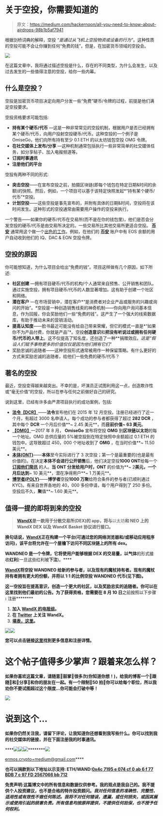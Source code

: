 # 关于空投，你需要知道的

> 原文：<https://medium.com/hackernoon/all-you-need-to-know-about-airdrops-98b1b5af7941>

根据剑桥词典的解释，空投 *“是通过从飞机上空投物资或设备的行为”*。这种性质的空投可能不会让你赚到任何“免费的钱”，但是，在加密货币领域的空投会。

![](img/ca79ff721b3908d06d021cc9c36e49aa.png)

在这篇文章中，我将通过描述空投是什么，存在的不同类型，为什么会发生，以及过去发生的一些值得注意的空投，给你一些内幕。

## 什么是空投？

空投是加密货币项目决定向用户分发一些“免费”硬币/令牌的过程，前提是他们满足空投要求。

空投资格要求可能包括:

*   **持有某个硬币/代币** —这是一种非常常见的空投机制，根据用户是否已经拥有某个硬币/代币，向用户投射空投硬币/代币。这种空投的一个例子是 OmiseGo，他们向所有持有至少 0.1 ETH 的以太坊钱包空投 OMG 令牌。
*   **在社交媒体上发布/分享** —这种机制通常包括执行一些非常简单的社交媒体任务，如分享帖子、加入电报频道等。
*   **订阅时事通讯**
*   **注册他们的平台**

空投有两种不同的形式:

*   **突击空投**——在宣布空投之前，拍摄区块链(即每个钱包在特定日期&时间的余额)的快照。然后，例如，一个项目可以基于该特定快照发起*“持有某个硬币/代币”*空投。
*   **计划空投**——这些空投是事先宣布的，并附有具体的日期&时间，空投将在该时间发生。这种形式的空投通常由需要用户操作的空投来执行。

一个警告——如果你的硬币/代币在交易所(而不是在你的钱包里)，他们是否会分发空投的硬币/代币是由交易所决定的。一些交易所比其他交易所更适合空投。 [**币安**](https://www.binance.com/?ref=10881502) 通常用这个做一个[出色的工作](https://support.binance.com/hc/en-us/articles/360004750832-Notice-of-Binance-Support-for-EOS-Airdrops-IQ-DAC-and-EON)。例如，在他们的 [**币安**](https://www.binance.com/?ref=10881502) 账户中有 EOS 余额的用户自动收到他们的 IQ、DAC & EON 空投令牌。

## 空投的原因

你可能想知道，为什么项目会给出“免费的钱”。项目这样做有几个原因，如下所述:

*   **社区创建** —拥有项目硬币/代币的机构/个人通常来自预售、公开销售和团队。通过实施空投，拥有项目硬币/代币的人数显著增加。这有助于创建一个社区和网络。
*   **潜在客户** —在市场营销中，潜在客户*“是消费者对企业产品或服务的兴趣或询问的开始”。*空投是一种创造销售线索的神奇机制——你向用户询问基本信息，作为回报，你会奖励他们一些“免费的钱”。这产生了一个强大的线索数据库，有助于推动未来的营销活动。
*   **提高认知度**——脸书最近可能没有给自己带来荣耀，但它的模式一直是*“如果你不为产品付费，你就是产品”*。空投**创造意识**和**把没有听说过或拥有任何硬币/代币的人带上**。这不仅提高了知名度，还创造了一种**捐赠效应。**这是*“假设人们赋予事物更多的价值仅仅是因为他们拥有它们”*
*   奖励忠诚的追随者——这种空投形式通常被用作一种保留策略。有什么更好的方式来奖励忠诚的追随者，给他们一些免费的硬币/代币？

## 著名的空投

最近，空投变得越来越突出。不幸的是，坏演员正试图利用这一点，创造欺诈性或“毫无价值”的空投，所以在参与任何之前做好自己的研究。

说到这里，已经有许多由严肃项目执行的成功案例，包括:

*   [**法令【DCR】**](https://www.decred.org)——**法令**宣布他们在 2015 年 12 月空投。注册已经进行了近一个月，有超过 3000 名申请人。每个成功的参与者都获得了超过 **282 DCR** ，其中每个 **DCR** 一个月后价值**~ 2.45 美元**，而**目前价值~ 63 美元**。
*   [**【OMG】**](https://www.omise.co/)—2017 年 8 月， **OmiseGo** 宣布将空投 **OMG** 到**区块链以太坊**的每一个地址。OMG 总供应量的 5%被空投到在特定快照中余额超过 0.1 ETH 的钱包中。这导致超过 450，000 个地址收到了 **OMG** ，在当时价值**~ 11.50 美元**。
*   [**本体(ONT)**](https://ont.io/)——**本体**至今实际进行了 3 次空投；第一个是最重要的(也是最有价值的)。在决定**本体不会进行公开销售**后，他们决定空投**1000 ONT**给每一个 [**订阅他们简讯**](/ontologynetwork/ontology-finishes-collecting-email-addresses-for-the-first-round-of-its-reward-event-e6a617d2872e) 的人。**当 ONT 分发给用户时，ONT** 的价值为**~ 2**美元，一个月后达到**~ 10 美元**，潜在净得用户**~ 1 万美元**。
*   [**博学者(POLY)**](https://polymath.network/)——**博学者**空投**1000 万聚**给符合条件的参与者(已顺利通过 KYC)。有来自世界各地的 40，000 多份申请，每个用户得到了 250 多份。空投后不久，**聚**值**~ 1.60 美元**。

## 值得一提的即将到来的空投

> [**WandX**](https://www.wandx.co/)**是一款用于分散交易所(DEX)的 app，将与**以太坊**和 **NEO** 上的 **WandX DEX** 以及 **WandX Basket 协议**进行接口。**

**换句话说，[**WandX**](https://www.wandx.co/)**正在构建一个平台(可通过您的网络浏览器和/或移动应用程序访问)，该平台将允许在一个屋檐下访问不同区块链上的所有 dex。****

******WANDNEO** 是一个令牌，它将使用户能够根据 DEX 的交易量，以**气体**的形式接收**红利**(一旦这些红利被**下注**)。****

****[**WandX**](https://www.wandx.co/)**将空投 **WANDNEO** 给新的参与者，以及现有的**魔杖**持有者。现有的**魔杖**持有者拥有更大的份额，并将以 1:1 的比例空投 WANDNEO 代币(见下图)。******

****这一空投旨在提高意识，创造一个更大的社区，以及奖励忠实的追随者。你可以在这里找到他们最初的公告。为了获得资格，您需要在 8 月 10 日****之前按照以下步骤 **:** 注册********

1.  ******加入 [WandX 的电报组](https://t.me/wandxbeta)。******
2.  ******在 [Twitter](https://twitter.com/WandXDapp) 上关注 WandX。******
3.  ******[填表，这里](http://www.wandx.co/airdrop.html)。******

******![](img/0126e2595d4d9fae2f9bcbba2d34b079.png)************![](img/a00aba53b74f25d0697302ec3d37571a.png)******

******您可以点击链接[这里](http://www.wandx.co/airdrop.html)找到更多信息和注册详情。******

# ******这个帖子值得多少掌声？跟着来怎么样？******

******如果你喜欢这篇文章，请随意👏**鼓掌**👏很多次(你知道你想！)，给我的博客一个👣**跟随**👣**和**🤲**分享**🤲和你的朋友在一起。有一个限制👏50 拍👏你可以给每个职位，所以我劝你不要试图超过这个限度…你可能会打破中等！******

****![](img/d77f1f782c29791d82b301f437d9a01b.png)****

# ****说到这个…****

****如果你仍然关注我，请留下评论，让我知道你还想看到我写些什么。你可以找到我的社交媒体的链接，并在下面注册我的时事通讯。****

****[![](img/004ce119c8a4eab7b3759f52d1ff4d3a.png)](https://medium.com/@ermos.k)********[![](img/af80ff649a7915615aa4c2217d7398d3.png)](https://twitter.com/ermos_k)********[![](img/d5101ad759168d882bf328aa37cb396c.png)](https://www.linkedin.com/in/ekyriakides/)********[![](img/c7d87fe9af8ac0231d07d264ec3c77c8.png)](mailto:ermos.crypto+medium@gmail.com)

[ermos.crypto+medium@gmail.com](mailto:ermos.crypto+medium@gmail.com)**** 

****也可以捐款到以下地址以示支持:
**ETH/WAND**:[0x4c 7195 e 074 cf 0 ab 6 f 77 BDB 7 c 97 FD 2567066 bb 712](https://goo.gl/H8xSTn)****

****免责声明:这篇博文中的所有信息和数据仅供参考。我的观点是我自己的。我不提供个人投资建议，也不是合格的特许投资顾问。*我对任何信息的准确性、完整性、适用性或有效性不做任何陈述。我将不对任何错误，遗漏，或任何损失，或因其展示或使用引起的损害负责。所有信息均按原样提供，不提供任何担保，也不授予任何权利。*****